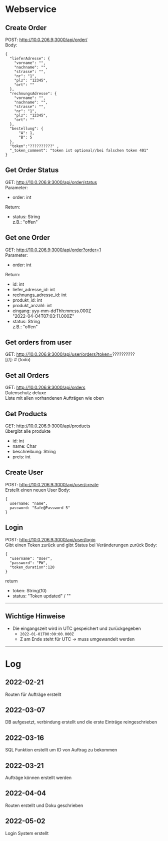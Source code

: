 # Webservice 
## Create Order

POST: http://10.0.206.9:3000/api/order/ \
Body:

```json5
{
  "lieferAdresse": {
    "vorname": "",
    "nachname": "",
    "strasse": "",
    "nr": "1",
    "plz": "12345",
    "ort": ""
  },
  "rechnungsAdresse": {
    "vorname": "",
    "nachname": "",
    "strasse": "",
    "nr": "1",
    "plz": "12345",
    "ort": ""
  },
  "bestellung": {
      "A": 1,
      "B": 5
  },
  "token":"??????????" ,
  "_token_comment": "token ist optional//bei falschen token 401"
}
```


## Get Order Status

GET: http://10.0.206.9:3000/api/order/status \
Parameter:

* order: int

Return:

* status: String \
  z.B.: "offen"

## Get one Order

GET: http://10.0.206.9:3000/api/order?order=1 \
Parameter:

* order: int

Return:

* id: int
* liefer_adresse_id: int
* rechnungs_adresse_id: int
* produkt_id: int
* produkt_anzahl: int
* eingang: yyy-mm-ddThh:mm:ss.000Z\
  "2022-04-04T07:03:11.000Z"
* status: String \
  z.B.: "offen"

## Get orders from user
GET: http://10.0.206.9:3000/api/user/orders?token=?????????? \
[//]: # (todo)
## Get all Orders

GET: http://10.0.206.9:3000/api/orders \
Datenschutz deluxe \
Liste mit allen vorhandenen Aufträgen wie oben

## Get Products

GET: http://10.0.206.9:3000/api/products \
übergibt alle produkte

* id: int
* name: Char
* beschreibung: String
* preis: int

## Create User
POST: http://10.0.206.9:3000/api/user/create \
Erstellt einen neuen User
Body:
```json5
{
  username: "name",
  password: "Safe@Password 5"
}
```
## Login
POST: http://10.0.206.9:3000/api/user/login \
Gibt einen Token zurück
und gibt Status bei Veränderungen zurück
Body:
```json5
{
  "username": "User",
  "password": "PW",
  "token_duration":120
}
```
return
* token: String(10)
* status: "Token updated" / ""
---
## Wichtige Hinweise
* Die eingangszeit wird in UTC gespeichert und zurückgegeben
  * ```2022-01-01T00:00:00.000Z```
  * Z am Ende steht für UTC → muss umgewandelt werden 
---
# Log

## 2022-02-21

Routen für Aufträge erstellt

## 2022-03-07

DB aufgesetzt, verbindung erstellt und die erste Einträge reingeschrieben

## 2022-03-16

SQL Funktion erstellt um ID von Auftrag zu bekommen

## 2022-03-21

Aufträge können erstellt werden

## 2022-04-04

Routen erstellt und Doku geschrieben

## 2022-05-02

Login System erstellt